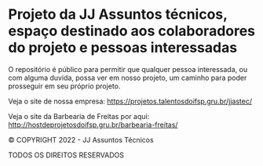 # Projeto da JJ Assuntos técnicos, espaço destinado aos colaboradores do projeto e pessoas interessadas

O repositório é público para permitir que qualquer pessoa interessada, ou com alguma duvida, possa ver em nosso projeto, um caminho
para poder prosseguir em seu próprio projeto.

Veja o site de nossa empresa: https://projetos.talentosdoifsp.gru.br/jjastec/

Veja o site da Barbearia de Freitas por aqui: http://hostdeprojetosdoifsp.gru.br/barbearia-freitas/

© COPYRIGHT 2022 - JJ Assuntos Técnicos

TODOS OS DIREITOS RESERVADOS
